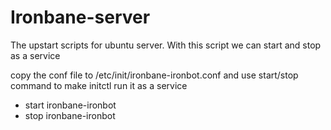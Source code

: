 Ironbane-server
===============

The upstart scripts for ubuntu server. With this script we can start and stop as a service

copy the conf file to /etc/init/ironbane-ironbot.conf and use start/stop command to make initctl run it as a service

* start ironbane-ironbot
* stop ironbane-ironbot
